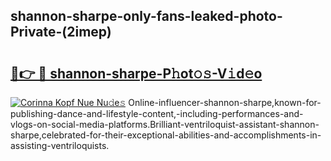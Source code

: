 ## shannon-sharpe-only-fans​-leaked-photo​-Private-(2imep)


# <h2><a href="https://mediaupload.pro?title=shannon-sharpe&ref=git">🔗👉 🔴 shannon-sharpe-P𝚑ot𝚘𝚜-V𝚒d𝚎o</a></h2>

[![Corinna Kopf Nue Nu𝚍e𝚜](https://i.imgur.com/0qMVB7G.gif)](https://mediaupload.pro?title=shannon-sharpe&ref=git)
Online-influencer-shannon-sharpe,known-for-publishing-dance-and-lifestyle-content,-including-performances-and-vlogs-on-social-media-platforms.Brilliant-ventriloquist-assistant-shannon-sharpe,celebrated-for-their-exceptional-abilities-and-accomplishments-in-assisting-ventriloquists.  
